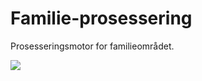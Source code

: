 # Familie-prosessering

Prosesseringsmotor for familieområdet.


![](https://github.com/navikt/familie-prosessering-backend/workflows/Build-Deploy/badge.svg)
